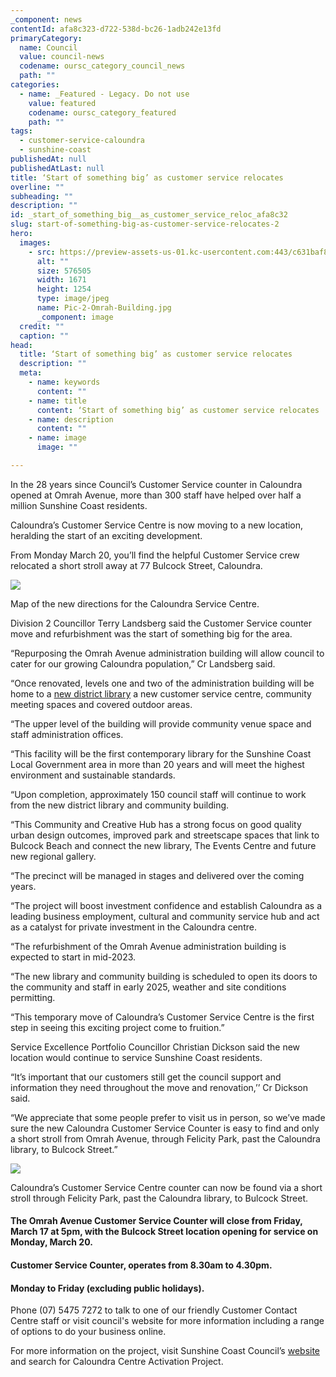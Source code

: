 ```yaml
---
_component: news
contentId: afa8c323-d722-538d-bc26-1adb242e13fd
primaryCategory:
  name: Council
  value: council-news
  codename: oursc_category_council_news
  path: ""
categories:
  - name: _Featured - Legacy. Do not use
    value: featured
    codename: oursc_category_featured
    path: ""
tags:
  - customer-service-caloundra
  - sunshine-coast
publishedAt: null
publishedAtLast: null
title: ‘Start of something big’ as customer service relocates
overline: ""
subheading: ""
description: ""
id: _start_of_something_big__as_customer_service_reloc_afa8c32
slug: start-of-something-big-as-customer-service-relocates-2
hero:
  images:
    - src: https://preview-assets-us-01.kc-usercontent.com:443/c631baf8-1b46-001f-580c-d0001b68b4a8/bd1abf4b-149c-412a-809b-f7327f629e87/Pic-2-Omrah-Building.jpg
      alt: ""
      size: 576505
      width: 1671
      height: 1254
      type: image/jpeg
      name: Pic-2-Omrah-Building.jpg
      _component: image
  credit: ""
  caption: ""
head:
  title: ‘Start of something big’ as customer service relocates
  description: ""
  meta:
    - name: keywords
      content: ""
    - name: title
      content: ‘Start of something big’ as customer service relocates
    - name: description
      content: ""
    - name: image
      image: ""

---
```

In the 28 years since Council’s Customer Service counter in Caloundra opened at Omrah Avenue, more than 300 staff have helped over half a million Sunshine Coast residents.

Caloundra’s Customer Service Centre is now moving to a new location, heralding the start of an exciting development.

From Monday March 20, you’ll find the helpful Customer Service crew relocated a short stroll away at 77 Bulcock Street, Caloundra.

![](https://preview-assets-us-01.kc-usercontent.com:443/c631baf8-1b46-001f-580c-d0001b68b4a8/f6026c47-a3a8-45c9-8744-a9763a7fea55/Caloundra-moving-map-1.png)

Map of the new directions for the Caloundra Service Centre.

Division 2 Councillor Terry Landsberg said the Customer Service counter move and refurbishment was the start of something big for the area.

“Repurposing the Omrah Avenue administration building will allow council to cater for our growing Caloundra population,” Cr Landsberg said.

“Once renovated, levels one and two of the administration building will be home to a [new district library](https://www.sunshinecoast.qld.gov.au/Council/Planning-and-Projects/Major-Regional-Projects/Caloundra-CBD-Project/cal-library)
&#x20;a new customer service centre, community meeting spaces and covered outdoor areas.

“The upper level of the building will provide community venue space and staff administration offices.

“This facility will be the first contemporary library for the Sunshine Coast Local Government area in more than 20 years and will meet the highest environment and sustainable standards.

“Upon completion, approximately 150 council staff will continue to work from the new district library and community building.

“This Community and Creative Hub has a strong focus on good quality urban design outcomes, improved park and streetscape spaces that link to Bulcock Beach and connect the new library, The Events Centre and future new regional gallery.

“The precinct will be managed in stages and delivered over the coming years.

“The project will boost investment confidence and establish Caloundra as a leading business employment, cultural and community service hub and act as a catalyst for private investment in the Caloundra centre.

“The refurbishment of the Omrah Avenue administration building is expected to start in mid-2023.

“The new library and community building is scheduled to open its doors to the community and staff in early 2025, weather and site conditions permitting.

“This temporary move of Caloundra’s Customer Service Centre is the first step in seeing this exciting project come to fruition.”

Service Excellence Portfolio Councillor Christian Dickson said the new location would continue to service Sunshine Coast residents.

“It’s important that our customers still get the council support and information they need throughout the move and renovation,’’ Cr Dickson said.

“We appreciate that some people prefer to visit us in person, so we’ve made sure the new Caloundra Customer Service Counter is easy to find and only a short stroll from Omrah Avenue, through Felicity Park, past the Caloundra library, to Bulcock Street.”

![](https://preview-assets-us-01.kc-usercontent.com:443/c631baf8-1b46-001f-580c-d0001b68b4a8/4d2caa77-5f51-48d1-80fb-8a242bc23b27/Felicity-Park-Caloundra-Customer-Contact-new-location-Omrah-1-low-res-1024x768-1.jpg)

Caloundra’s Customer Service Centre counter can now be found via a short stroll through Felicity Park, past the Caloundra library, to Bulcock Street.

#### The Omrah Avenue Customer Service Counter will close from Friday, March 17 at 5pm, with the Bulcock Street location opening for service on Monday, March 20.

#### Customer Service Counter, operates from 8.30am to 4.30pm.

#### Monday to Friday (excluding public holidays).

Phone (07) 5475 7272 to talk to one of our friendly Customer Contact Centre staff or visit council's website for more information including a range of options to do your business online.

For more information on the project, visit Sunshine Coast Council’s [website](https://www.sunshinecoast.qld.gov.au/)
&#x20;and search for Caloundra Centre Activation Project.
